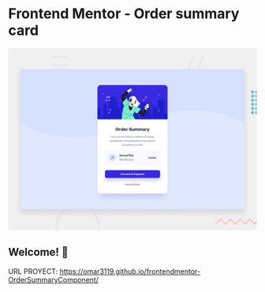 # Frontend Mentor - Order summary card

![Design preview for the Order summary card coding challenge](./design/desktop-preview.jpg)

## Welcome! 👋

URL PROYECT: https://omar3119.github.io/frontendmentor-OrderSummaryComponent/
